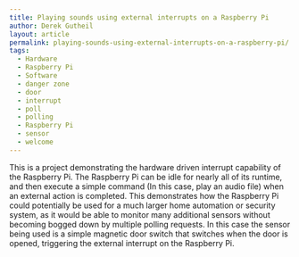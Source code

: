 ```yaml
---
title: Playing sounds using external interrupts on a Raspberry Pi
author: Derek Gutheil
layout: article
permalink: playing-sounds-using-external-interrupts-on-a-raspberry-pi/
tags:
  - Hardware
  - Raspberry Pi
  - Software
  - danger zone
  - door
  - interrupt
  - poll
  - polling
  - Raspberry Pi
  - sensor
  - welcome
---
```

This is a project demonstrating the hardware driven interrupt capability of the Raspberry Pi. The Raspberry Pi can be idle for nearly all of its runtime, and then execute a simple command (In this case, play an audio file) when an external action is completed. This demonstrates how the Raspberry Pi could potentially be used for a much larger home automation or security system, as it would be able to monitor many additional sensors without becoming bogged down by multiple polling requests. In this case the sensor being used is a simple magnetic door switch that switches when the door is opened, triggering the external interrupt on the Raspberry Pi.
